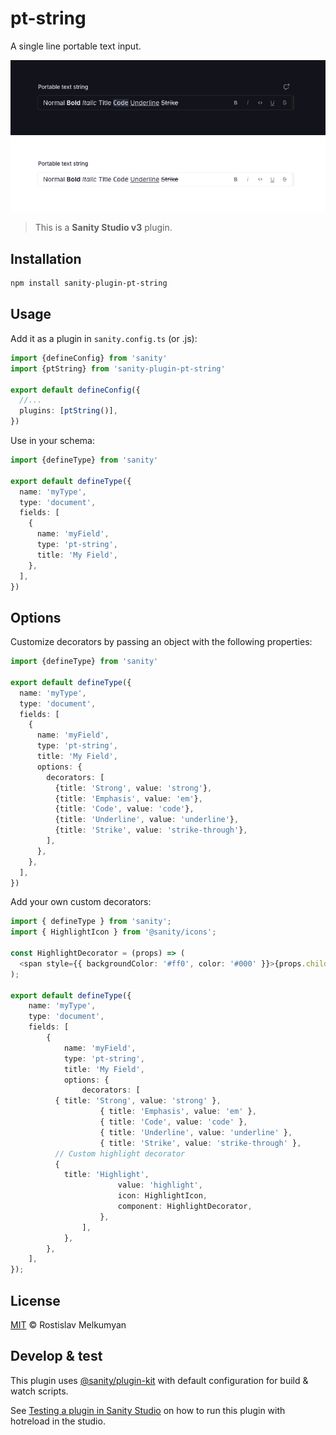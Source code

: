 # pt-string

A single line portable text input.

![Screenshot](./assets/screenshot-dark.png#gh-dark-mode-only)
![Screenshot](./assets/screenshot-light.png#gh-light-mode-only)

> This is a **Sanity Studio v3** plugin.

## Installation

```sh
npm install sanity-plugin-pt-string
```

## Usage

Add it as a plugin in `sanity.config.ts` (or .js):

```ts
import {defineConfig} from 'sanity'
import {ptString} from 'sanity-plugin-pt-string'

export default defineConfig({
  //...
  plugins: [ptString()],
})
```

Use in your schema:

```ts
import {defineType} from 'sanity'

export default defineType({
  name: 'myType',
  type: 'document',
  fields: [
    {
      name: 'myField',
      type: 'pt-string',
      title: 'My Field',
    },
  ],
})
```

## Options

Customize decorators by passing an object with the following properties:

```ts
import {defineType} from 'sanity'

export default defineType({
  name: 'myType',
  type: 'document',
  fields: [
    {
      name: 'myField',
      type: 'pt-string',
      title: 'My Field',
      options: {
        decorators: [
          {title: 'Strong', value: 'strong'},
          {title: 'Emphasis', value: 'em'},
          {title: 'Code', value: 'code'},
          {title: 'Underline', value: 'underline'},
          {title: 'Strike', value: 'strike-through'},
        ],
      },
    },
  ],
})
```

Add your own custom decorators:

```ts
import { defineType } from 'sanity';
import { HighlightIcon } from '@sanity/icons';

const HighlightDecorator = (props) => (
  <span style={{ backgroundColor: '#ff0', color: '#000' }}>{props.children}</span>
);

export default defineType({
	name: 'myType',
	type: 'document',
	fields: [
		{
			name: 'myField',
			type: 'pt-string',
			title: 'My Field',
			options: {
				decorators: [
          { title: 'Strong', value: 'strong' },
					{ title: 'Emphasis', value: 'em' },
					{ title: 'Code', value: 'code' },
					{ title: 'Underline', value: 'underline' },
					{ title: 'Strike', value: 'strike-through' },
          // Custom highlight decorator
          {
            title: 'Highlight',
						value: 'highlight',
						icon: HighlightIcon,
						component: HighlightDecorator,
					},
				],
			},
		},
	],
});

```

## License

[MIT](LICENSE) © Rostislav Melkumyan

## Develop & test

This plugin uses [@sanity/plugin-kit](https://github.com/sanity-io/plugin-kit)
with default configuration for build & watch scripts.

See [Testing a plugin in Sanity Studio](https://github.com/sanity-io/plugin-kit#testing-a-plugin-in-sanity-studio)
on how to run this plugin with hotreload in the studio.
